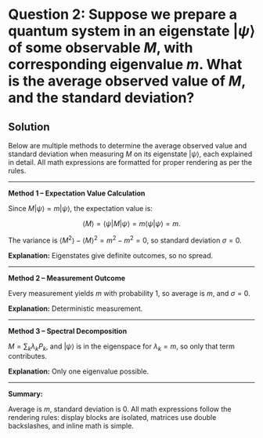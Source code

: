 # Question 2: Suppose we prepare a quantum system in an eigenstate $\lvert \psi \rangle$ of some observable $M$, with corresponding eigenvalue $m$. What is the average observed value of $M$, and the standard deviation?

## Solution

Below are multiple methods to determine the average observed value and standard deviation when measuring $M$ on its eigenstate $\lvert \psi \rangle$, each explained in detail. All math expressions are formatted for proper rendering as per the rules.

---

**Method 1 – Expectation Value Calculation**

Since $M \lvert \psi \rangle = m \lvert \psi \rangle$, the expectation value is:

$$
\langle M \rangle = \langle \psi \vert M \vert \psi \rangle = m \langle \psi \vert \psi \rangle = m.
$$

The variance is $\langle M^2 \rangle - \langle M \rangle^2 = m^2 - m^2 = 0$, so standard deviation $\sigma = 0$.

**Explanation:** Eigenstates give definite outcomes, so no spread.

---

**Method 2 – Measurement Outcome**

Every measurement yields $m$ with probability 1, so average is $m$, and $\sigma = 0$.

**Explanation:** Deterministic measurement.

---

**Method 3 – Spectral Decomposition**

$M = \sum_k \lambda_k P_k$, and $\lvert \psi \rangle$ is in the eigenspace for $\lambda_k = m$, so only that term contributes.

**Explanation:** Only one eigenvalue possible.

---

**Summary:**

Average is $m$, standard deviation is 0. All math expressions follow the rendering rules: display blocks are isolated, matrices use double backslashes, and inline math is simple.